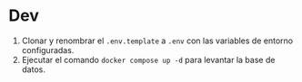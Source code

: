 
# Dev
1. Clonar y renombrar el ``.env.template`` a ``.env`` con las variables de entorno configuradas.
2. Ejecutar el comando ``docker compose up -d`` para levantar la base de datos.